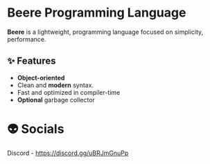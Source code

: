 # Beere Programming Language

**Beere** is a lightweight, programming language focused on simplicity, performance.  

## ✨ Features

- **Object-oriented**
- Clean and **modern** syntax.
- Fast and optimized in compiler-time
- **Optional** garbage collector

# 👽 Socials

Discord - https://discord.gg/uBRJmGnuPp
